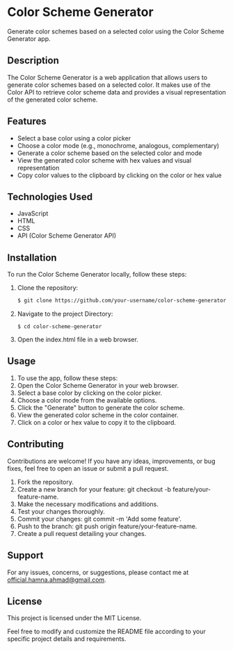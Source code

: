 # Color Scheme Generator

Generate color schemes based on a selected color using the Color Scheme Generator app.

## Description

The Color Scheme Generator is a web application that allows users to generate color schemes based on a selected color. It makes use of the Color API to retrieve color scheme data and provides a visual representation of the generated color scheme.

## Features

- Select a base color using a color picker
- Choose a color mode (e.g., monochrome, analogous, complementary)
- Generate a color scheme based on the selected color and mode
- View the generated color scheme with hex values and visual representation
- Copy color values to the clipboard by clicking on the color or hex value

## Technologies Used
- JavaScript
- HTML
- CSS
- API (Color Scheme Generator API)

## Installation

To run the Color Scheme Generator locally, follow these steps:

1. Clone the repository:

   ```bash
   $ git clone https://github.com/your-username/color-scheme-generator.git
   
2. Navigate to the project Directory:
   ```
   $ cd color-scheme-generator
3. Open the index.html file in a web browser.

## Usage
1. To use the app, follow these steps:
2. Open the Color Scheme Generator in your web browser.
3. Select a base color by clicking on the color picker.
4. Choose a color mode from the available options.
5. Click the "Generate" button to generate the color scheme.
6. View the generated color scheme in the color container.
7. Click on a color or hex value to copy it to the clipboard.

## Contributing
Contributions are welcome! If you have any ideas, improvements, or bug fixes, feel free to open an issue or submit a pull request.

1. Fork the repository.
2. Create a new branch for your feature: git checkout -b feature/your-feature-name.
3. Make the necessary modifications and additions.
4. Test your changes thoroughly.
5. Commit your changes: git commit -m 'Add some feature'.
6. Push to the branch: git push origin feature/your-feature-name.
7. Create a pull request detailing your changes.


## Support
For any issues, concerns, or suggestions, please contact me at official.hamna.ahmad@gmail.com.

## License 
This project is licensed under the MIT License.

Feel free to modify and customize the README file according to your specific project details and requirements.

